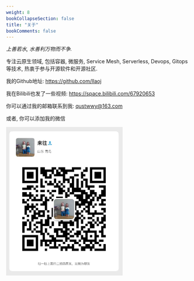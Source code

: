 ```yaml
---
weight: 8
bookCollapseSection: false
title: "关于"
bookComments: false
---
```


_上善若水, 水善利万物而不争._

专注云原生领域, 包括容器, 微服务, Service Mesh, Serverless, Devops, Gitops等技术, 热衷于参与开源软件和开源社区. 


我的Github地址: https://github.com/llaoj

我在Bilibili也发了一些视频: https://space.bilibili.com/67920653

你可以通过我的邮箱联系到我: [qustwwy@163.com](mailto:qustwwy@163.com)  

或者, 你可以添加我的微信

![pasted-image](images/_index/20220829112243.png)